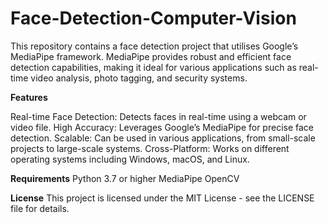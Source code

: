 # Face-Detection-Computer-Vision
This repository contains a face detection project that utilises Google’s MediaPipe framework. MediaPipe provides robust and efficient face detection capabilities, making it ideal for various applications such as real-time video analysis, photo tagging, and security systems.

**Features**

Real-time Face Detection: Detects faces in real-time using a webcam or video file.
High Accuracy: Leverages Google’s MediaPipe for precise face detection.
Scalable: Can be used in various applications, from small-scale projects to large-scale systems.
Cross-Platform: Works on different operating systems including Windows, macOS, and Linux.

**Requirements**
Python 3.7 or higher
MediaPipe
OpenCV

**License**
This project is licensed under the MIT License - see the LICENSE file for details.
